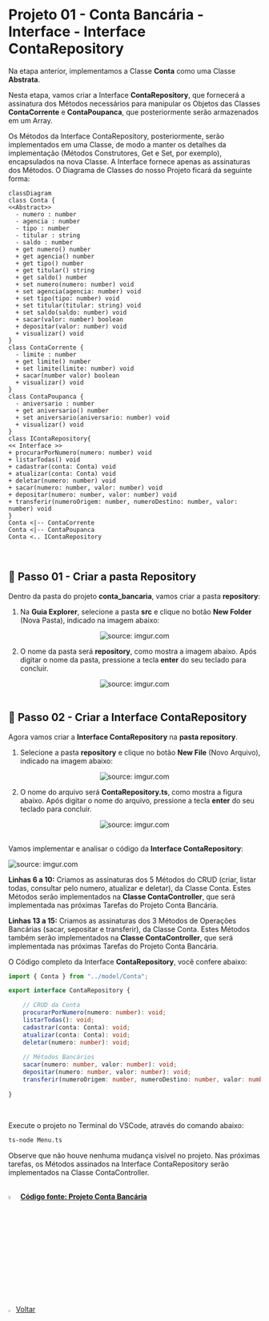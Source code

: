 <h1>Projeto 01 - Conta Bancária - Interface - Interface ContaRepository</h1>



Na etapa anterior, implementamos a Classe **Conta** como uma Classe **Abstrata**. 

Nesta etapa, vamos criar a Interface **ContaRepository**, que fornecerá a assinatura dos Métodos necessários para manipular os Objetos das Classes **ContaCorrente** e **ContaPoupanca**, que posteriormente serão armazenados em um Array. 

Os Métodos da Interface ContaRepository, posteriormente, serão implementados em uma Classe, de modo a manter os detalhes da implementação (Métodos Construtores, Get e Set, por exemplo), encapsulados na nova Classe. A Interface fornece apenas as assinaturas dos Métodos. O Diagrama de Classes do nosso Projeto ficará da seguinte forma:

```mermaid
classDiagram
class Conta {
<<Abstract>>
  - numero : number
  - agencia : number
  - tipo : number
  - titular : string
  - saldo : number
  + get numero() number
  + get agencia() number
  + get tipo() number
  + get titular() string
  + get saldo() number
  + set numero(numero: number) void
  + set agencia(agencia: number) void
  + set tipo(tipo: number) void
  + set titular(titular: string) void
  + set saldo(saldo: number) void
  + sacar(valor: number) boolean
  + depositar(valor: number) void
  + visualizar() void
}
class ContaCorrente {
  - limite : number
  + get limite() number
  + set limite(limite: number) void
  + sacar(number valor) boolean
  + visualizar() void
}
class ContaPoupanca {
  - aniversario : number
  + get aniversario() number
  + set aniversario(aniversario: number) void
  + visualizar() void
}
class IContaRepository{
<< Interface >>
+ procurarPorNumero(numero: number) void
+ listarTodas() void
+ cadastrar(conta: Conta) void
+ atualizar(conta: Conta) void
+ deletar(numero: number) void
+ sacar(numero: number, valor: number) void
+ depositar(numero: number, valor: number) void
+ transferir(numeroOrigem: number, numeroDestino: number, valor: number) void
}
Conta <|-- ContaCorrente
Conta <|-- ContaPoupanca
Conta <.. IContaRepository
```

<br />

<h2>👣 Passo 01 - Criar a pasta Repository</h2>



Dentro da pasta do projeto **conta_bancaria**, vamos criar a pasta **repository**:

1. Na **Guia Explorer**, selecione a pasta **src** e clique no botão **New Folder** (Nova Pasta), indicado na imagem abaixo: 

<div align="center"><img src="https://i.imgur.com/6QkDr3D.png" title="source: imgur.com" /></div>

2. O nome da pasta será **repository**, como mostra a imagem abaixo. Após digitar o nome da pasta, pressione a tecla **enter** do seu teclado para concluir. 

<div align="center"><img src="https://i.imgur.com/ne180Xs.png" title="source: imgur.com" /></div>

<br />

<h2>👣 Passo 02 - Criar a Interface ContaRepository</h2>



Agora vamos criar a **Interface ContaRepository** na **pasta repository**.

1. Selecione a pasta **repository** e clique no botão **New File** (Novo Arquivo), indicado na imagem abaixo:  

<div align="center"><img src="https://i.imgur.com/t3KRufp.png" title="source: imgur.com" /></div>

2. O nome do arquivo será **ContaRepository.ts**, como mostra a figura abaixo. Após digitar o nome do arquivo, pressione a tecla **enter** do seu teclado para concluir. 

<div align="center"><img src="https://i.imgur.com/f42XG6l.png" title="source: imgur.com" /></div>

<br />

Vamos implementar e analisar o código da **Interface ContaRepository**:

 <div align="left"><img src="https://i.imgur.com/7CM6i3t.png" title="source: imgur.com" /></div>

**Linhas 6 a 10:** Criamos as assinaturas dos 5 Métodos do CRUD (criar, listar todas, consultar pelo numero, atualizar e deletar), da Classe Conta. Estes Métodos serão implementados na **Classe ContaController**, que será implementada nas próximas Tarefas do Projeto Conta Bancária. 

**Linhas 13 a 15:** Criamos as assinaturas dos 3 Métodos de Operações Bancárias (sacar, sepositar e transferir), da Classe Conta. Estes Métodos também serão implementados na **Classe ContaController**, que será implementada nas próximas Tarefas do Projeto Conta Bancária. 

O Código completo da Interface **ContaRepository**, você confere abaixo:

```ts
import { Conta } from "../model/Conta";

export interface ContaRepository {

	// CRUD da Conta
	procurarPorNumero(numero: number): void;
	listarTodas(): void;
	cadastrar(conta: Conta): void;
	atualizar(conta: Conta): void;
	deletar(numero: number): void;
	
	// Métodos Bancários
	sacar(numero: number, valor: number): void;
	depositar(numero: number, valor: number): void;
	transferir(numeroOrigem: number, numeroDestino: number, valor: number): void;
	
}

```

<br />

Execute o projeto no Terminal do VSCode, através do comando abaixo:

```bash
ts-node Menu.ts
```

Observe que não houve nenhuma mudança visível no projeto. Nas próximas tarefas, os Métodos assinados na Interface ContaRepository serão implementados na Classe ContaController.

<br />

<div align="left"><img src="https://i.imgur.com/JACNZiR.png" title="source: imgur.com" width="4%"/> <a href="https://github.com/rafaelq80/conta_bancaria_typescript/tree/07_Conta_Repository" target="_blank"><b>Código fonte: Projeto Conta Bancária</b></a></div>

<br /><br />

<div align="left"><a href="README.md"><img src="https://i.imgur.com/XMgF3gl.png" title="source: imgur.com" width="3%"/>Voltar</a></div>
